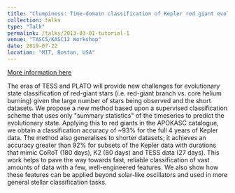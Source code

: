 ```yaml
---
title: "Clumpiness: Time-domain classification of Kepler red giant evolutionary states"
collection: talks
type: "Talk"
permalink: /talks/2013-03-01-tutorial-1
venue: "TASC5/KASC12 Workshop"
date: 2019-07-22
location: "MIT, Boston, USA"
---
```


[More information here](https://web.mit.edu/tasc5/)

The eras of TESS and PLATO will provide new challenges for evolutionary state classification of red-giant stars (i.e. red-giant branch vs. core helium burning) given the large number of stars being observed and the short datasets. We propose a new method based upon a supervised classification scheme that uses only "summary statistics" of the timeseries to predict the evolutionary state. Applying this to red giants in the APOKASC catalogue, we obtain a classification accuracy of ~93% for the full 4 years of Kepler data. The method also generalises to shorter datasets; it achieves an accuracy greater than 92% for subsets of the Kepler data with durations that mimic CoRoT (180 days), K2 (80 days) and TESS data (27 days). This work helps to pave the way towards fast, reliable classification of vast amounts of data with a few, well-engineered features. We also show how these features can be applied beyond solar-like oscillators and used in more general stellar classification tasks.
